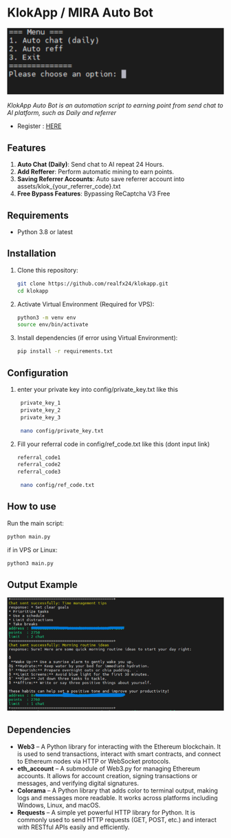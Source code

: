 # KlokApp / MIRA Auto Bot
<p align="center">
    <img width="600" alt="image" src="img1.png">
</p>

*KlokApp Auto Bot is an automation script to earning point from send chat to AI platform, such as Daily and referrer*

- Register : [HERE](https://klokapp.ai?referral_code=L7USVPYL)

## Features
1. **Auto Chat (Daily)**: Send chat to AI repeat 24 Hours.
2. **Add Refferer**: Perform automatic mining to earn points.
3. **Saving Referrer Accounts**: Auto save referrer account into assets/klok_{your_referrer_code}.txt
4. **Free Bypass Features**: Bypassing ReCaptcha V3 Free

## Requirements
- Python 3.8 or latest

## Installation
1. Clone this repository:
   ```bash
   git clone https://github.com/realfx24/klokapp.git
   cd klokapp
   ```

2. Activate Virtual Environment (Required for VPS):
   ```bash
   python3 -m venv env
   source env/bin/activate
   ```

3. Install dependencies (if error using Virtual Environment):
   ```bash
   pip install -r requirements.txt
   ```

## Configuration
1. enter your private key into config/private_key.txt like this
   ```bash
    private_key_1
    private_key_2
    private_key_3
   ```
   
   ```bash
    nano config/private_key.txt
   ```

2. Fill your referral code in config/ref_code.txt like this (dont input link)
   ```bash
   referral_code1
   referral_code2
   referral_code3
   ```
   
   ```bash
    nano config/ref_code.txt
   ```

## How to use
Run the main script:
   ```bash
   python main.py
   ```
   if in VPS or Linux:
   ```bash
   python3 main.py
   ```
## Output Example
<p align="center">
    <img width="600" alt="image" src="img2.png">
</p>

## Dependencies
- **Web3** – A Python library for interacting with the Ethereum blockchain. It is used to send transactions, interact with smart contracts, and connect to Ethereum nodes via HTTP or WebSocket protocols.
- **eth_account** – A submodule of Web3.py for managing Ethereum accounts. It allows for account creation, signing transactions or messages, and verifying digital signatures.
- **Colorama** – A Python library that adds color to terminal output, making logs and messages more readable. It works across platforms including Windows, Linux, and macOS.
- **Requests** – A simple yet powerful HTTP library for Python. It is commonly used to send HTTP requests (GET, POST, etc.) and interact with RESTful APIs easily and efficiently.

